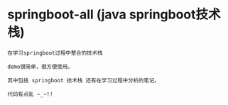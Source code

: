 

# springboot-all (java springboot技术栈)

    在学习springboot过程中整合的技术栈
    
    demo很简单，很方便使用。
    
>

    其中包括 springboot 技术栈 还有在学习过程中分析的笔记。
    
    代码有点乱 ~_~!!